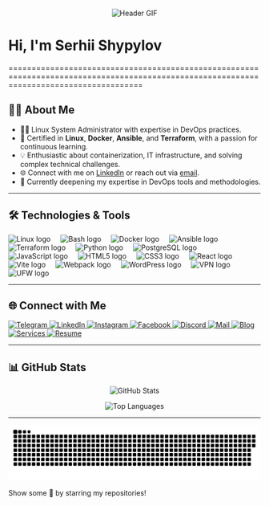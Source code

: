 <br clear="both">

<div align="center">
  <img height="300" width="600" src="https://user-images.githubusercontent.com/74038190/225813708-98b745f2-7d22-48cf-9150-083f1b00d6c9.gif" alt="Header GIF" />
</div>

# Hi, I'm Serhii Shypylov
=========================================================================================================================================

## 🙋‍♂️ About Me
- 👨‍💻 Linux System Administrator with expertise in DevOps practices.
- 🚀 Certified in **Linux**, **Docker**, **Ansible**, and **Terraform**, with a passion for continuous learning.
- 💡 Enthusiastic about containerization, IT infrastructure, and solving complex technical challenges.
- 🌐 Connect with me on [LinkedIn](https://www.linkedin.com/in/sergey-shipilov-7262a31b4/) or reach out via [email](mailto:admin@1it.pro).
- 🧠 Currently deepening my expertise in DevOps tools and methodologies.

---

## 🛠️ Technologies & Tools
<div align="left">
  <img src="https://cdn.jsdelivr.net/gh/devicons/devicon/icons/linux/linux-original.svg" height="40" alt="Linux logo" />
  <img width="12" />
  <img src="https://cdn.simpleicons.org/gnubash/4EAA25" height="40" alt="Bash logo" />
  <img width="12" />
  <img src="https://cdn.jsdelivr.net/gh/devicons/devicon/icons/docker/docker-original.svg" height="40" alt="Docker logo" />
  <img width="12" />
  <img src="https://cdn.jsdelivr.net/gh/devicons/devicon/icons/ansible/ansible-original.svg" height="40" alt="Ansible logo" />
  <img width="12" />
  <img src="https://cdn.jsdelivr.net/gh/devicons/devicon/icons/terraform/terraform-original.svg" height="40" alt="Terraform logo" />
  <img width="12" />
  <img src="https://skillicons.dev/icons?i=python" height="40" alt="Python logo" />
  <img width="12" />
  <img src="https://skillicons.dev/icons?i=postgres" height="40" alt="PostgreSQL logo" />
  <img width="12" />
  <img src="https://cdn.jsdelivr.net/gh/devicons/devicon/icons/javascript/javascript-original.svg" height="40" alt="JavaScript logo" />
  <img width="12" />
  <img src="https://cdn.jsdelivr.net/gh/devicons/devicon/icons/html5/html5-original.svg" height="40" alt="HTML5 logo" />
  <img width="12" />
  <img src="https://cdn.jsdelivr.net/gh/devicons/devicon/icons/css3/css3-original.svg" height="40" alt="CSS3 logo" />
  <img width="12" />
  <img src="https://cdn.jsdelivr.net/gh/devicons/devicon/icons/react/react-original.svg" height="40" alt="React logo" />
  <img width="12" />
  <img src="https://skillicons.dev/icons?i=vite" height="40" alt="Vite logo" />
  <img width="12" />
  <img src="https://cdn.simpleicons.org/webpack/8DD6F9" height="40" alt="Webpack logo" />
  <img width="12" />
  <img src="https://skillicons.dev/icons?i=wordpress" height="40" alt="WordPress logo" />
  <img width="12" />
  <img src="https://img.icons8.com/ios-filled/50/000000/vpn.png" height="40" alt="VPN logo" />
  <img width="12" />
  <img src="https://img.icons8.com/ios-filled/50/000000/firewall.png" height="40" alt="UFW logo" />
</div>

---

## 🌐 Connect with Me
<p align="left">
  <a href="https://t.me/OenITConsultant_bot">
    <img src="https://img.icons8.com/ios-glyphs/30/ffffff/telegram-app.png" alt="Telegram" width="30" height="30" />
  </a>
  <a href="https://www.linkedin.com/in/sergey-shipilov-7262a31b4/">
    <img src="https://img.icons8.com/ios-glyphs/30/ffffff/linkedin.png" alt="LinkedIn" width="30" height="30" />
  </a>
  <a href="https://www.instagram.com/shipssvpl/">
    <img src="https://img.icons8.com/ios-glyphs/30/ffffff/instagram-new.png" alt="Instagram" width="30" height="30" />
  </a>
  <a href="https://www.facebook.com/profile.php?id=100083345006373">
    <img src="https://img.icons8.com/ios-glyphs/30/ffffff/facebook.png" alt="Facebook" width="30" height="30" />
  </a>
  <a href="https://discord.com/invite/6z5EyagDyW?ref=1it.pro">
    <img src="https://img.icons8.com/ios-glyphs/30/ffffff/discord.png" alt="Discord" width="30" height="30" />
  </a>
  <a href="mailto:serhii@1it.pro">
    <img src="https://img.icons8.com/ios-glyphs/30/ffffff/new-post.png" alt="Mail" width="30" height="30" />
  </a>
  <a href="https://blog.1it.pro/">
    <img src="https://img.icons8.com/ios-glyphs/30/ffffff/domain.png" alt="Blog" width="30" height="30" />
  </a>
  <a href="https://1it.pro/">
    <img src="https://img.icons8.com/ios-glyphs/30/ffffff/domain.png" alt="Services" width="30" height="30" />
  </a>
  <a href="https://github.com/Shipssv83/Shipssv83/blob/main/Serhii%20Shypylov%20CV.pdf">
    <img src="https://img.icons8.com/ios-glyphs/30/ffffff/resume.png" alt="Resume" width="30" height="30" />
  </a>
</p>

---

## 📊 GitHub Stats
<p align="center">
  <img src="https://github-readme-stats.vercel.app/api?username=Shipssv83&show_icons=true&count_private=true&theme=react&hide_border=true&bg_color=0D1117" alt="GitHub Stats" />
</p>
<p align="center">
  <img src="https://github-readme-stats.vercel.app/api/top-langs/?username=Shipssv83&langs_count=8&count_private=true&layout=compact&theme=react&hide_border=true&bg_color=0D1117" alt="Top Languages" />
</p>

---

<p align="center">
  <img width="600" src="assets/github-snake.svg" alt="GitHub Snake" />
</p>

Show some 💜 by starring my repositories!
